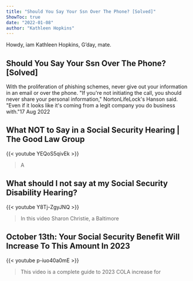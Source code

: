 ```yaml
---
title: "Should You Say Your Ssn Over The Phone? [Solved]"
ShowToc: true 
date: "2022-01-08"
author: "Kathleen Hopkins" 
---
```


Howdy, iam Kathleen Hopkins, G’day, mate.
## Should You Say Your Ssn Over The Phone? [Solved]
With the proliferation of phishing schemes, never give out your information in an email or over the phone. "If you're not initiating the call, you should never share your personal information," NortonLifeLock's Hanson said. "Even if it looks like it's coming from a legit company you do business with."17 Aug 2022

## What NOT to Say in a Social Security Hearing | The Good Law Group
{{< youtube YEQoS5qivEk >}}
>A 

## What should I not say at my Social Security Disability Hearing?
{{< youtube Y8Tj-ZgyJNQ >}}
>In this video Sharon Christie, a Baltimore 

## October 13th: Your Social Security Benefit Will Increase To This Amount In 2023
{{< youtube p-iuo40a0mE >}}
>This video is a complete guide to 2023 COLA increase for 

